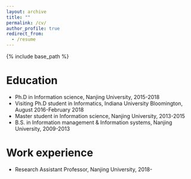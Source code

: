 ```yaml
---
layout: archive
title: ""
permalink: /cv/
author_profile: true
redirect_from:
  - /resume
---
```


{% include base_path %}

Education
======
* Ph.D in Information science, Nanjing University, 2015-2018
* Visiting Ph.D student in Informatics, Indiana University Bloomington, August 2016-February 2018
* Master student in Information science, Nanjing University, 2013-2015
* B.S. in Information management & Information systems, Nanjing University, 2009-2013

Work experience
======
* Research Assistant Professor, Nanjing University, 2018-
